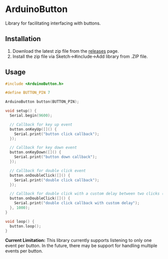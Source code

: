 # ArduinoButton

Library for facilitating interfacing with buttons.

## Installation

1. Download the latest zip file from the [releases](https://github.com/JMax45/arduino-button/releases) page.
2. Install the zip file via Sketch->#include->Add library from .ZIP file.

## Usage

```cpp
#include <ArduinoButton.h>

#define BUTTON_PIN 7

ArduinoButton button(BUTTON_PIN);

void setup() {
  Serial.begin(9600);

  // Callback for key up event
  button.onKeyUp([]() {
    Serial.print("button click callback");
  });

  // Callback for key down event
  button.onKeyDown([]() {
    Serial.print("button down callback");
  });

  // Callback for double click event
  button.onDoubleClick([]() {
    Serial.print("double click callback");
  });

  // Callback for double click with a custom delay between two clicks (e.g., 1000ms)
  button.onDoubleClick([]() {
    Serial.print("double click callback with custom delay");
  }, 1000);
}

void loop() {
  button.loop();
}
```

**Current Limitation:** This library currently supports listening to only one event per button. In the future, there may be support for handling multiple events per button.
